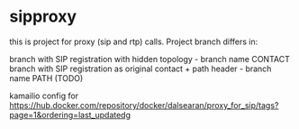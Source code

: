 # sipproxy

this is project for proxy (sip and rtp) calls. Project branch differs in:

branch with SIP registration with hidden topology  - branch name CONTACT
branch with SIP registration as original contact + path header  - branch name PATH (TODO)

kamailio config for https://hub.docker.com/repository/docker/dalsearan/proxy_for_sip/tags?page=1&ordering=last_updatedg